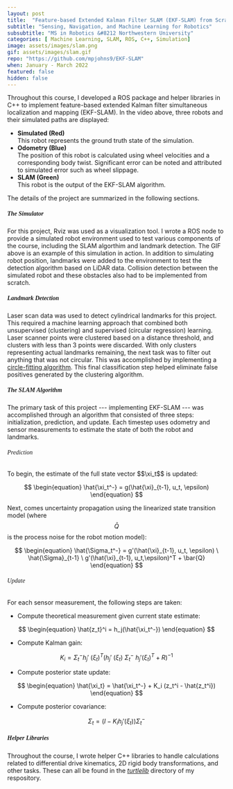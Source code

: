 ```yaml
---
layout: post
title:  "Feature-based Extended Kalman Filter SLAM (EKF-SLAM) from Scratch"
subtitle: "Sensing, Navigation, and Machine Learning for Robotics"
subsubtitle: "MS in Robotics &#8212 Northwestern University"
categories: [ Machine Learning, SLAM, ROS, C++, Simulation]
image: assets/images/slam.png
gif: assets/images/slam.gif
repo: "https://github.com/mpjohns9/EKF-SLAM"
when: January - March 2022
featured: false
hidden: false
---
```

Throughout this course, I developed a ROS package and helper libraries in C++ to implement feature-based extended Kalman filter simultaneous localization and mapping (EKF-SLAM). In the video above, three robots and their simulated paths are displayed:
<ul>
    <li><b>Simulated (Red)</b></li>
    This robot represents the ground truth state of the simulation.
    <li><b>Odometry (Blue)</b></li>
    The position of this robot is calculated using wheel velocities and a corresponding body twist. Significant error can be noted and attributed to simulated error such as wheel slippage.
    <li><b>SLAM (Green)</b></li>
    This robot is the output of the EKF-SLAM algorithm.
</ul>

The details of the project are summarized in the following sections.

<h5 style="font-family:montserrat">The Simulator</h5>  
For this project, Rviz was used as a visualization tool. I wrote a ROS node to provide a simulated robot environment used to test various components of the course, including the SLAM algorthim and landmark detection. The GIF above is an example of this simulation in action. In addition to simulating robot position, landmarks were added to the environment to test the detection algorithm based on LiDAR data. Collision detection between the simulated robot and these obstacles also had to be implemented from scratch.

<h5 style="font-family:montserrat">Landmark Detection</h5> 
Laser scan data was used to detect cylindrical landmarks for this project. This required a machine learning approach that combined both unsupervised (clustering) and supervised (circular regression) learning. Laser scanner points were clustered based on a distance threshold, and clusters with less than 3 points were discarded. With only clusters representing actual landmarks remaining, the next task was to filter out anything that was not circular. This was accomplished by implementing a <a href="https://nu-msr.github.io/navigation_site/lectures/circle_fit.html">circle-fitting algorithm</a>. This final classification step helped eliminate false positives generated by the clustering algorithm. 

<h5 style="font-family:montserrat">The SLAM Algorithm</h5> 
The primary task of this project --- implementing EKF-SLAM --- was accomplished through an algorithm that consisted of three steps: initialization, prediction, and update. Each timestep uses odometry and sensor measurements to estimate the state of both the robot and landmarks. 
<h6 style="font-family:montserrat">Prediction</h6>   
To begin, the estimate of the full state vector $$\xi_t$$ is updated:  

$$
\begin{equation}
\hat{\xi_t^-} = g(\hat{\xi}_{t-1}, u_t, \epsilon)
\end{equation}
$$

Next, comes uncertainty propagation using the linearized state transition model (where $$\bar{Q}$$ is the process noise for the robot motion model):  

$$
\begin{equation}
\hat{\Sigma_t^-} = g'(\hat{\xi}_{t-1}, u_t, \epsilon) \ \hat{\Sigma}_{t-1} \ g'(\hat{\xi}_{t-1}, u_t,\epsilon)^T + \bar{Q}
\end{equation}
$$

<h6 style="font-family:montserrat">Update</h6> 
For each sensor measurement, the following steps are taken:  

- Compute theoretical measurement given current state estimate:  

$$
\begin{equation}
\hat{z_t}^i = h_j(\hat{\xi_t^-})
\end{equation}
$$

- Compute Kalman gain:  

$$
\begin{equation}
K_i = \Sigma_t^- h_j' \ (\xi_t)^T (h_j' \ (\xi_t) \ \Sigma_t^- \ h_j'(\xi_t)^T + R)^{-1}
\end{equation}
$$

- Compute posterior state update:  

$$
\begin{equation}
\hat{\xi_t} = \hat{\xi_t^-} + K_i (z_t^i - \hat{z_t^i})
\end{equation}
$$

- Compute posterior covariance:  

$$
\begin{equation}
\Sigma_t = (I - K_i h_j'(\xi_t)) \Sigma_t^-
\end{equation}
$$

<h5 style="font-family:montserrat">Helper Libraries</h5> 
Throughout the course, I wrote helper C++ libraries to handle calculations related to differential drive kinematics, 2D rigid body transformations, and other tasks. These can all be found in the <a href="https://github.com/mpjohns9/EKF-SLAM/tree/main/turtlelib"><i>turtlelib</i></a> directory of my respository.











